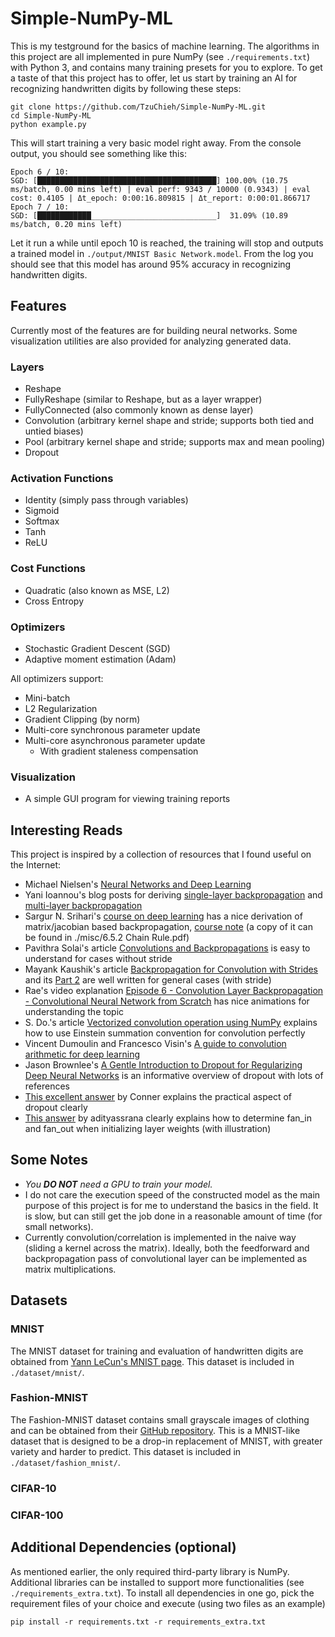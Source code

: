 # Simple-NumPy-ML

This is my testground for the basics of machine learning. The algorithms in this project are all implemented in pure NumPy (see `./requirements.txt`) with Python 3, and contains many training presets for you to explore. To get a taste of that this project has to offer, let us start by training an AI for recognizing handwritten digits by following these steps:

```Shell
git clone https://github.com/TzuChieh/Simple-NumPy-ML.git
cd Simple-NumPy-ML
python example.py
```

This will start training a very basic model right away. From the console output, you should see something like this:

```Shell
Epoch 6 / 10:
SGD: [████████████████████████████████████████] 100.00% (10.75 ms/batch, 0.00 mins left) | eval perf: 9343 / 10000 (0.9343) | eval cost: 0.4105 | Δt_epoch: 0:00:16.809815 | Δt_report: 0:00:01.866717
Epoch 7 / 10:
SGD: [████████████____________________________]  31.09% (10.89 ms/batch, 0.20 mins left)
```

Let it run a while until epoch 10 is reached, the training will stop and outputs a trained model in `./output/MNIST Basic Network.model`. From the log you should see that this model has around 95% accuracy in recognizing handwritten digits.

## Features

Currently most of the features are for building neural networks. Some visualization utilities are also provided for analyzing generated data.

### Layers

* Reshape
* FullyReshape (similar to Reshape, but as a layer wrapper)
* FullyConnected (also commonly known as dense layer)
* Convolution (arbitrary kernel shape and stride; supports both tied and untied biases)
* Pool (arbitrary kernel shape and stride; supports max and mean pooling)
* Dropout

### Activation Functions

* Identity (simply pass through variables)
* Sigmoid
* Softmax
* Tanh
* ReLU

### Cost Functions

* Quadratic (also known as MSE, L2)
* Cross Entropy

### Optimizers

* Stochastic Gradient Descent (SGD)
* Adaptive moment estimation (Adam)

All optimizers support:

* Mini-batch
* L2 Regularization
* Gradient Clipping (by norm)
* Multi-core synchronous parameter update
* Multi-core asynchronous parameter update
  - With gradient staleness compensation

### Visualization

* A simple GUI program for viewing training reports

## Interesting Reads

This project is inspired by a collection of resources that I found useful on the Internet:

* Michael Nielsen's [Neural Networks and Deep Learning](http://neuralnetworksanddeeplearning.com/)
* Yani Ioannou's blog posts for deriving [single-layer backpropagation](https://blog.yani.ai/deltarule/) and [multi-layer backpropagation](https://blog.yani.ai/backpropagation/)
* Sargur N. Srihari's [course on deep learning](https://cedar.buffalo.edu/~srihari/CSE676/) has a nice derivation of matrix/jacobian based backpropagation, [course note](https://cedar.buffalo.edu/~srihari/CSE676/6.5.2%20Chain%20Rule.pdf) (a copy of it can be found in ./misc/6.5.2 Chain Rule.pdf)
* Pavithra Solai's article [Convolutions and Backpropagations](https://pavisj.medium.com/convolutions-and-backpropagations-46026a8f5d2c) is easy to understand for cases without stride
* Mayank Kaushik's article [Backpropagation for Convolution with Strides](https://medium.com/@mayank.utexas/backpropagation-for-convolution-with-strides-8137e4fc2710) and its [Part 2](https://medium.com/@mayank.utexas/backpropagation-for-convolution-with-strides-fb2f2efc4faa) are well written for general cases (with stride)
* Rae's video explanation [Episode 6 - Convolution Layer Backpropagation - Convolutional Neural Network from Scratch](https://www.youtube.com/watch?v=njlyOAiK_yE) has nice animations for understanding the topic
* S. Do.'s article [Vectorized convolution operation using NumPy](https://medium.com/latinxinai/vectorized-convolution-operation-using-numpy-b122fd52fba3) explains how to use Einstein summation convention for convolution perfectly
* Vincent Dumoulin and Francesco Visin's [A guide to convolution arithmetic for deep learning](https://arxiv.org/abs/1603.07285)
* Jason Brownlee's [A Gentle Introduction to Dropout for Regularizing Deep Neural Networks](https://machinelearningmastery.com/dropout-for-regularizing-deep-neural-networks/) is an informative overview of dropout with lots of references
* [This excellent answer](https://datascience.stackexchange.com/questions/117082/how-can-i-implement-dropout-in-scikit-learn/117083#117083) by Conner explains the practical aspect of dropout clearly
* [This answer](https://stackoverflow.com/questions/42670274/how-to-calculate-fan-in-and-fan-out-in-xavier-initialization-for-neural-networks) by adityassrana clearly explains how to determine fan_in and fan_out when initializing layer weights (with illustration)

## Some Notes

* *You **DO NOT** need a GPU to train your model.*
* I do not care the execution speed of the constructed model as the main purpose of this project is for me to understand the basics in the field. It is slow, but can still get the job done in a reasonable amount of time (for small networks).
* Currently convolution/correlation is implemented in the naive way (sliding a kernel across the matrix). Ideally, both the feedforward and backpropagation pass of convolutional layer can be implemented as matrix multiplications.

## Datasets

### MNIST

The MNIST dataset for training and evaluation of handwritten digits are obtained from [Yann LeCun's MNIST page](http://yann.lecun.com/exdb/mnist/). This dataset is included in `./dataset/mnist/`.

### Fashion-MNIST

The Fashion-MNIST dataset contains small grayscale images of clothing and can be obtained from their [GitHub repository](https://github.com/zalandoresearch/fashion-mnist). This is a MNIST-like dataset that is designed to be a drop-in replacement of MNIST, with greater variety and harder to predict. This dataset is included in `./dataset/fashion_mnist/`.

### CIFAR-10

### CIFAR-100

## Additional Dependencies (optional)

As mentioned earlier, the only required third-party library is NumPy. Additional libraries can be installed to support more functionalities (see `./requirements_extra.txt`). To install all dependencies in one go, pick the requirement files of your choice and execute (using two files as an example)

```Shell
pip install -r requirements.txt -r requirements_extra.txt
```
